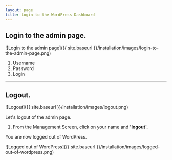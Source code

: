 ```yaml
---
layout: page
title: Login to the WordPress Dashboard
---
```


## Login to the admin page.

![Login to the admin page]({{ site.baseurl }}/installation/images/login-to-the-admin-page.png)

1. Username
2. Password
3. Login

- - - -

## Logout.

![Logout]({{ site.baseurl }}/installation/images/logout.png)

Let's logout of the admin page.

1. From the Management Screen, click on your name and **'logout'.**

You are now logged out of WordPress.

![Logged out of WordPress]({{ site.baseurl }}/installation/images/logged-out-of-wordpress.png)
